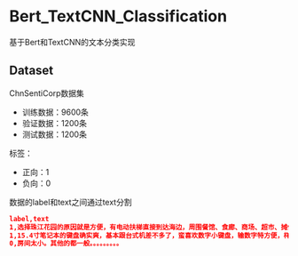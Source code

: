 # Bert_TextCNN_Classification

基于Bert和TextCNN的文本分类实现

## Dataset

ChnSentiCorp数据集

- 训练数据：9600条
- 验证数据：1200条
- 测试数据：1200条

标签：

- 正向：1
- 负向：0

数据的label和text之间通过text分割

```json
label,text
1,选择珠江花园的原因就是方便，有电动扶梯直接到达海边，周围餐馆、食廊、商场、超市、摊位一应俱全。酒店装修一般，但还算整洁。 泳池在大堂的屋顶，因此很小，不过女儿倒是喜欢。 包的早餐是西式的，还算丰富。 服务吗，一般
1,15.4寸笔记本的键盘确实爽，基本跟台式机差不多了，蛮喜欢数字小键盘，输数字特方便，样子也很美观，做工也相当不错
0,房间太小。其他的都一般。。。。。。。。。
```
